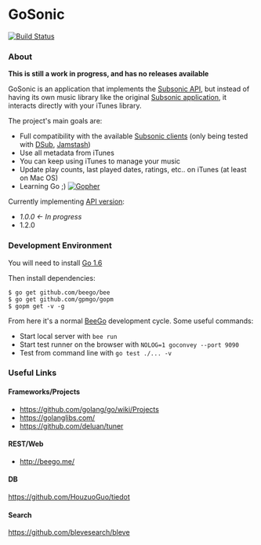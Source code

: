 GoSonic
=======

[![Build Status](https://travis-ci.org/deluan/gosonic.svg?branch=master)](https://travis-ci.org/deluan/gosonic)

### About

__This is still a work in progress, and has no releases available__

GoSonic is an application that implements the [Subsonic API](http://www.subsonic.org/pages/api.jsp), but instead of
having its own music library like the original [Subsonic application](http://www.subsonic.org), it interacts directly
with your iTunes library.

The project's main goals are:

* Full compatibility with the available [Subsonic clients](http://www.subsonic.org/pages/apps.jsp)
  (only being tested with
    [DSub](http://www.subsonic.org/pages/apps.jsp#dsub),
    [Jamstash](http://www.subsonic.org/pages/apps.jsp#jamstash))
* Use all metadata from iTunes
* You can keep using iTunes to manage your music
* Update play counts, last played dates, ratings, etc..  on iTunes (at least on Mac OS)
* Learning Go ;) [![Gopher](https://blog.golang.org/favicon.ico)](https://golang.org)

Currently implementing [API version](http://www.subsonic.org/pages/api.jsp#versions):

* _1.0.0 &larr; In progress_
* 1.2.0

### Development Environment

You will need to install [Go 1.6](https://golang.org/dl/)
    
Then install dependencies:
```
$ go get github.com/beego/bee   
$ go get github.com/gpmgo/gopm
$ gopm get -v -g
```  

From here it's a normal [BeeGo](http://beego.me) development cycle. Some useful commands: 

* Start local server with `bee run`
* Start test runner on the browser with `NOLOG=1 goconvey --port 9090` 
* Test from command line with `go test ./... -v`


### Useful Links

#### Frameworks/Projects
* https://github.com/golang/go/wiki/Projects
* https://golanglibs.com/
* https://github.com/deluan/tuner

#### REST/Web
* http://beego.me/

#### DB
https://github.com/HouzuoGuo/tiedot

#### Search
https://github.com/blevesearch/bleve
